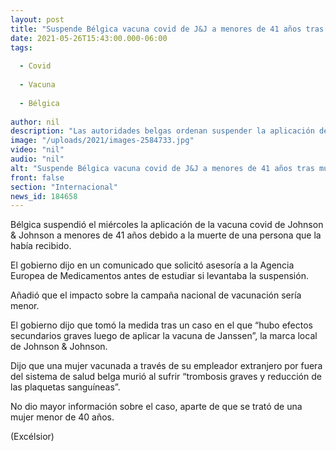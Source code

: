 ```yaml
---
layout: post
title: "Suspende Bélgica vacuna covid de J&J a menores de 41 años tras muerte"
date: 2021-05-26T15:43:00.000-06:00
tags:
  
  - Covid
  
  - Vacuna
  
  - Bélgica
  
author: nil
description: "Las autoridades belgas ordenan suspender la aplicación de la vacuna covid de Johnson & Johnson a menores de 41 años tras la muerte de una persona que la había recibido"
image: "/uploads/2021/images-2584733.jpg"
video: "nil"
audio: "nil"
alt: "Suspende Bélgica vacuna covid de J&J a menores de 41 años tras muerte"
front: false
section: "Internacional"
news_id: 184658
---
```


Bélgica suspendió el miércoles la aplicación de la vacuna covid de Johnson & Johnson a menores de 41 años debido a la muerte de una persona que la había recibido.

El gobierno dijo en un comunicado que solicitó asesoría a la Agencia Europea de Medicamentos antes de estudiar si levantaba la suspensión.

Añadió que el impacto sobre la campaña nacional de vacunación sería menor.

El gobierno dijo que tomó la medida tras un caso en el que “hubo efectos secundarios graves luego de aplicar la vacuna de Janssen”, la marca local de Johnson & Johnson.

Dijo que una mujer vacunada a través de su empleador extranjero por fuera del sistema de salud belga murió al sufrir “trombosis graves y reducción de las plaquetas sanguíneas”.

No dio mayor información sobre el caso, aparte de que se trató de una mujer menor de 40 años.

(Excélsior)